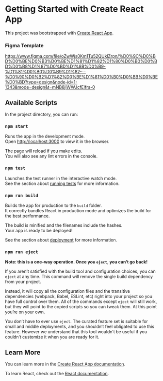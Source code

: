 # Getting Started with Create React App

This project was bootstrapped with [Create React App](https://github.com/facebook/create-react-app).
### Figma Template 
https://www.figma.com/file/oZwWjs0Km1Tu52QUklZrpn/%D0%9C%D0%BD%D0%BE%D0%B3%D0%BE%D1%81%D1%82%D1%80%D0%B0%D0%BD%D0%B8%D1%87%D0%BD%D1%8B%D0%B9-%D1%81%D0%B0%D0%B9%D1%82---%D0%90%D0%B2%D1%82%D0%BE%D1%81%D0%B0%D0%BB%D0%BE%D0%BD?type=design&node-id=1-1343&mode=design&t=mNB8jIWWJcfEIfrs-0
## Available Scripts

In the project directory, you can run:

### `npm start`

Runs the app in the development mode.\
Open [http://localhost:3000](http://localhost:3000) to view it in the browser.

The page will reload if you make edits.\
You will also see any lint errors in the console.

### `npm test`

Launches the test runner in the interactive watch mode.\
See the section about [running tests](https://facebook.github.io/create-react-app/docs/running-tests) for more information.

### `npm run build`

Builds the app for production to the `build` folder.\
It correctly bundles React in production mode and optimizes the build for the best performance.

The build is minified and the filenames include the hashes.\
Your app is ready to be deployed!

See the section about [deployment](https://facebook.github.io/create-react-app/docs/deployment) for more information.

### `npm run eject`

**Note: this is a one-way operation. Once you `eject`, you can’t go back!**

If you aren’t satisfied with the build tool and configuration choices, you can `eject` at any time. This command will remove the single build dependency from your project.

Instead, it will copy all the configuration files and the transitive dependencies (webpack, Babel, ESLint, etc) right into your project so you have full control over them. All of the commands except `eject` will still work, but they will point to the copied scripts so you can tweak them. At this point you’re on your own.

You don’t have to ever use `eject`. The curated feature set is suitable for small and middle deployments, and you shouldn’t feel obligated to use this feature. However we understand that this tool wouldn’t be useful if you couldn’t customize it when you are ready for it.

## Learn More

You can learn more in the [Create React App documentation](https://facebook.github.io/create-react-app/docs/getting-started).

To learn React, check out the [React documentation](https://reactjs.org/).

